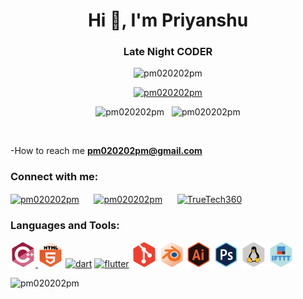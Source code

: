 <h1 align="center">Hi 👋, I'm Priyanshu</h1>
<h3 align="center">Late Night CODER</h3>

<p align="center"> <img src="https://komarev.com/ghpvc/?username=pm020202pm&label=Profile%20views&color=0e75b6&style=flat" alt="pm020202pm" /> </p>

<p align="center"> <a href="https://github.com/ryo-ma/github-profile-trophy"><img height="142" src="https://github-profile-trophy.vercel.app/?username=pm020202pm" alt="pm020202pm" /></a> </p>
<p align="center"><img width="410" src="https://github-readme-stats.vercel.app/api?username=pm020202pm&show_icons=true&locale=en" alt="pm020202pm" />&nbsp;&nbsp;&nbsp;<img width="410" src="https://github-readme-streak-stats.herokuapp.com/?user=pm020202pm&" alt="pm020202pm" /></p>


<p align="left"> <a href="https://twitter.com/" target="blank"><img src="https://img.shields.io/twitter/follow/?logo=twitter&style=for-the-badge" alt="" /></a> </p>

-How to reach me **pm020202pm@gmail.com**

<h3 align="left">Connect with me:</h3>
<p align="left">
<p><a href="https://www.linkedin.com/in/priyanshu-maurya-4ab937249/" target="blank"><img align="center" src="https://raw.githubusercontent.com/rahuldkjain/github-profile-readme-generator/master/src/images/icons/Social/linked-in-alt.svg" alt="pm020202pm" height="40"/></a>&nbsp;&nbsp;&nbsp;&nbsp;&nbsp;&nbsp;<a href="https://instagram.com/pm020202pm" target="blank"><img align="center" src="https://raw.githubusercontent.com/rahuldkjain/github-profile-readme-generator/master/src/images/icons/Social/instagram.svg" alt="pm020202pm" height="40"/></a>&nbsp;&nbsp;&nbsp;&nbsp;&nbsp;&nbsp;<a href="https://www.youtube.com/channel/UCOh_Ujz6tglsWpqHQ51lifw" target="blank"><img align="center" src="https://github.com/pm020202pm/extras/blob/main/youtube.svg" alt="TrueTech360" height="40"/></a></p>
</p>

<h3 align="left">Languages and Tools:</h3>
<p align="left"> 
<a href="https://www.w3schools.com/cpp/" target="_blank" rel="noreferrer"><img src="https://github.com/pm020202pm/pm020202pm/blob/main/c%20plus%20plus.svg" alt="cplusplus" width="40" height="40"/>
<a href="https://www.w3.org/html/" target="_blank" rel="noreferrer"><img src="https://github.com/pm020202pm/pm020202pm/blob/main/html5.svg" alt="html5" width="40" height="40"/></a>
<a href="https://dart.dev" target="_blank" rel="noreferrer"><img src="https://www.vectorlogo.zone/logos/dartlang/dartlang-icon.svg" alt="dart" width="40" height="40"/></a>
<a href="https://flutter.dev" target="_blank" rel="noreferrer"><img src="https://www.vectorlogo.zone/logos/flutterio/flutterio-icon.svg" alt="flutter" width="40" height="40"/></a>
</a> <a href="https://git-scm.com/" target="_blank" rel="noreferrer"><img src="https://github.com/pm020202pm/pm020202pm/blob/main/GIT.svg" alt="git" width="40" height="40"/></a> 
<a href="https://www.blender.org/" target="_blank" rel="noreferrer"><img src="https://github.com/pm020202pm/pm020202pm/blob/main/blender.svg" alt="blender" width="40" height="40"/></a>
<a href="https://www.adobe.com/in/products/illustrator.html" target="_blank" rel="noreferrer"><img src="https://github.com/pm020202pm/pm020202pm/blob/main/illustrator.svg" alt="illustrator" width="40" height="40"/></a>
<a href="https://www.photoshop.com/en" target="_blank" rel="noreferrer"><img src="https://github.com/pm020202pm/pm020202pm/blob/main/photoshop.svg" alt="photoshop" width="40" height="40"/></a>
<a href="https://www.linux.org/" target="_blank" rel="noreferrer"><img src="https://github.com/pm020202pm/pm020202pm/blob/main/linux.svg" alt="linux" width="40" height="40"/></a>
<a href="https://ifttt.com/" target="_blank" rel="noreferrer"><img src="https://github.com/pm020202pm/pm020202pm/blob/main/ifttt.svg" alt="ifttt" width="40" height="40"/></a>
</p>

<p><img src="https://github-readme-stats.vercel.app/api/top-langs?username=pm020202pm&show_icons=true&locale=en&layout=compact" alt="pm020202pm" /></p>

